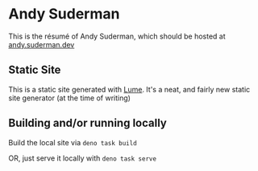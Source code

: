 # Andy Suderman

This is the résumé of Andy Suderman, which should be hosted at [andy.suderman.dev](https://andy.suderman.dev)

## Static Site

This is a static site generated with [Lume](https://lume.land). It's a neat, and fairly new static site generator (at the time of writing)

## Building and/or running locally

Build the local site via `deno task build`

OR, just serve it locally with `deno task serve`